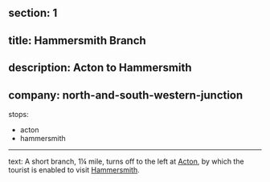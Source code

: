 ﻿section: 1
----
title: Hammersmith Branch
----
description: Acton to Hammersmith
----
company: north-and-south-western-junction
----
stops:
- acton
- hammersmith
----
text: A short branch, 1¼ mile, turns off to the left at [Acton](/stations/acton), by which the tourist is enabled to visit [Hammersmith](/stations/hammersmith).
